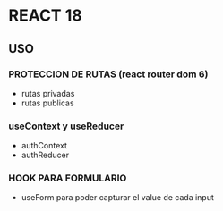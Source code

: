# REACT 18

## USO

### PROTECCION DE RUTAS (react router dom 6)
 * rutas privadas 
 * rutas publicas

### useContext y useReducer
 * authContext
 * authReducer

### HOOK PARA FORMULARIO
 * useForm
 para poder capturar el value de cada input